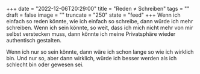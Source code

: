 +++
date = "2022-12-06T20:29:00"
title = "Reden ≠ Schreiben"
tags = ""
draft = false
image = ""
truncate = "250"
state = "feed"
+++
Wenn ich einfach so reden könnte, wie ich einfach so schreibe, dann würde ich mehr schreiben. Wenn ich sein könnte, so weit, dass ich mich nicht mehr von mir selbst verstecken muss, dann könnte ich meine Privatsphäre wieder authentisch gestalten. 

Wenn ich nur so sein könnte, dann wäre ich schon lange so wie ich wirklich bin. Und nur so, aber dann wirklich, würde ich besser werden als ich schlecht bin oder gewesen sei.
